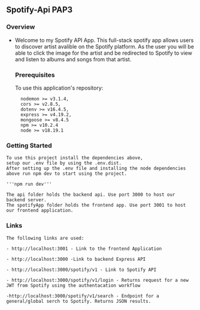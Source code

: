 ## Spotify-Api PAP3

### Overview

- Welcome to my Spotify API App. This full-stack spotify app allows users to discover artist avalible on the Spotify platform. As the user you will be able to click the image for the artist and be redirected to Spotify to view and listen to albums and songs from that artist.

  ### Prerequisites

  To use this application's repository:

        nodemon >= v3.1.4,
        cors >= v2.8.5,
        dotenv >= v16.4.5,
        express >= v4.19.2,
        mongoose >= v8.4.5
        npm >= v10.2.4
        node >= v18.19.1

### Getting Started

    To use this project install the dependencies above,
    setup our .env file by using the .env.dist.
    After setting up the .env file and installing the node dependencies above run npm dev to start using the project.

    '''npm run dev'''

    The api folder holds the backend api. Use port 3000 to host our backend server.
    The spotifyApp folder holds the frontend app. Use port 3001 to host our frontend application.

### Links

    The following links are used:

    - http://localhost:3001 - Link to the frontend Application

    - http://localhost:3000 -Link to backend Express API

    - http://localhost:3000/spotify/v1 - Link to Spotify API

    - http://localhost:3000/spotify/v1/login - Returns request for a new JWT from Spotify using the authentacation workflow

    -http://localhost:3000/spotify/v1/search - Endpoint for a general/global serch to Spotify. Returns JSON results.
